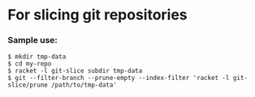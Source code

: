 # For slicing git repositories

### Sample use:

```
$ mkdir tmp-data
$ cd my-repo
$ racket -l git-slice subdir tmp-data
$ git --filter-branch --prune-empty --index-filter 'racket -l git-slice/prune /path/to/tmp-data'
```
